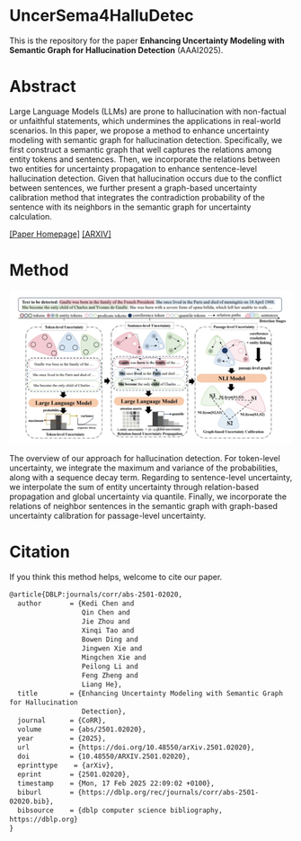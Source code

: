 # UncerSema4HalluDetec
This is the repository for the paper **Enhancing Uncertainty Modeling with Semantic Graph for Hallucination Detection** (AAAI2025).

# Abstract
Large Language Models (LLMs) are prone to hallucination with non-factual or unfaithful statements, which undermines the applications in real-world scenarios. 
In this paper, we propose a method to enhance uncertainty modeling with semantic graph for hallucination detection. Specifically, we first construct a semantic graph that
well captures the relations among entity tokens and sentences. Then, we incorporate the relations between two entities for uncertainty propagation to enhance sentence-level hallucination detection. Given that hallucination occurs due to the conflict between sentences, we further present a graph-based uncertainty calibration method that integrates the contradiction probability of the sentence with its neighbors in the semantic graph for uncertainty calculation.

[[Paper Homepage]]() [[ARXIV]](https://arxiv.org/abs/2501.02020)

# Method

![image](https://github.com/141forever/UncerSema4HalluDetec/blob/main/figures/method.jpg)

The overview of our approach for hallucination detection. For token-level uncertainty, we integrate the maximum and variance of the probabilities, along with a sequence decay term. Regarding to sentence-level uncertainty, we interpolate the sum of entity uncertainty through relation-based propagation and global uncertainty via quantile. Finally, we incorporate the relations of neighbor sentences in the semantic graph with graph-based uncertainty calibration for passage-level uncertainty.

# Citation
If you think this method helps, welcome to cite our paper.
```
@article{DBLP:journals/corr/abs-2501-02020,
  author       = {Kedi Chen and
                  Qin Chen and
                  Jie Zhou and
                  Xinqi Tao and
                  Bowen Ding and
                  Jingwen Xie and
                  Mingchen Xie and
                  Peilong Li and
                  Feng Zheng and
                  Liang He},
  title        = {Enhancing Uncertainty Modeling with Semantic Graph for Hallucination
                  Detection},
  journal      = {CoRR},
  volume       = {abs/2501.02020},
  year         = {2025},
  url          = {https://doi.org/10.48550/arXiv.2501.02020},
  doi          = {10.48550/ARXIV.2501.02020},
  eprinttype    = {arXiv},
  eprint       = {2501.02020},
  timestamp    = {Mon, 17 Feb 2025 22:09:02 +0100},
  biburl       = {https://dblp.org/rec/journals/corr/abs-2501-02020.bib},
  bibsource    = {dblp computer science bibliography, https://dblp.org}
}
```
